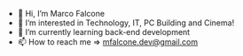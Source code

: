 - 👋 Hi, I’m Marco Falcone
- 👀 I’m interested in Technology, IT, PC Building and Cinema!
- 🌱 I’m currently learning back-end development
- 📫 How to reach me => mfalcone.dev@gmail.com

<!---
MarcoFalcone/MarcoFalcone is a ✨ special ✨ repository because its `README.md` (this file) appears on your GitHub profile.
You can click the Preview link to take a look at your changes.
--->
